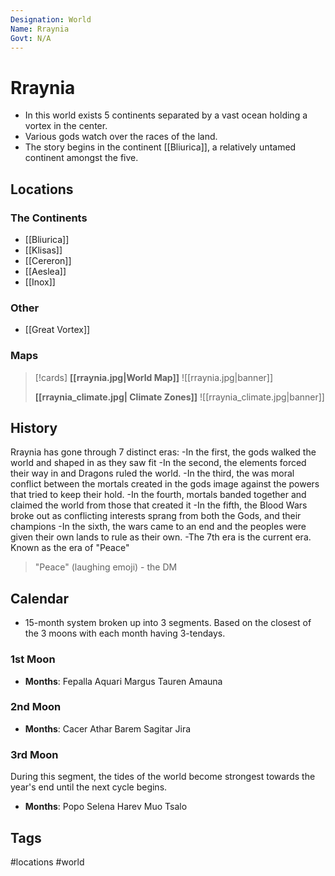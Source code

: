 ```yaml
---
Designation: World
Name: Rraynia
Govt: N/A
---
```

# Rraynia
- In this world exists 5 continents separated by a vast ocean holding a vortex in the center.
- Various gods watch over the races of the land. 
- The story begins in the continent [[Bliurica]], a relatively untamed continent amongst the five.

## Locations
### The Continents
- [[Bliurica]]
- [[Klisas]]
- [[Cereron]]
- [[Aeslea]]
- [[Inox]]

### Other
- [[Great Vortex]]

### Maps
>[!cards]
>**[[rraynia.jpg|World Map]]**
>![[rraynia.jpg|banner]]
>
>**[[rraynia_climate.jpg| Climate Zones]]**
>![[rraynia_climate.jpg|banner]]

## History
Rraynia has gone through 7 distinct eras:
-In the first, the gods walked the world and shaped in as they saw fit 
-In the second, the elements forced their way in and Dragons ruled the world. 
-In the third, the was moral conflict between the mortals created in the gods image against the powers that tried to keep their hold. 
-In the fourth, mortals banded together and claimed the world from those that created it 
-In the fifth, the Blood Wars broke out as conflicting interests sprang from both the Gods, and their champions 
-In the sixth, the wars came to an end and the peoples were given their own lands to rule as their own. 
-The 7th era is the current era. Known as the era of "Peace"
> "Peace" (laughing emoji) - the DM

## Calendar
- 15-month system broken up into 3 segments. Based on the closest of the 3 moons with each month having 3-tendays.
### 1st Moon
- **Months**: Fepalla Aquari Margus Tauren Amauna

### 2nd Moon
- **Months**: Cacer Athar Barem Sagitar Jira

### 3rd Moon
During this segment, the tides of the world become strongest towards the year's end until the next cycle begins.

- **Months**: Popo Selena Harev Muo Tsalo



## Tags
#locations #world